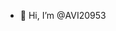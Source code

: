 - 👋 Hi, I’m @AVI20953
          

<!---
AVI20953/AVI20953 is a ✨ special ✨ repository because its `README.md` (this file) appears on your GitHub profile.
You can click the Preview link to take a look at your changes.
--->
